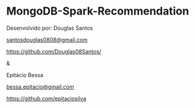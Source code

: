 # MongoDB-Spark-Recommendation

Desenvolvido por:
Douglas Santos

<santosdouglas0808@gmail.com>

<https://github.com/Douglas08Santos/>

&

Epitácio Bessa

<bessa.epitacio@gmail.com>

<https://github.com/epitaciosilva>

